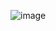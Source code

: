 ![image](https://user-images.githubusercontent.com/57516425/208913716-95d2930d-e929-4716-afcb-73474239ba04.png)
